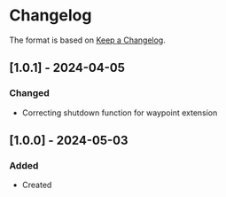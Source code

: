 # Changelog
The format is based on [Keep a Changelog](https://keepachangelog.com/en/1.0.0/).

## [1.0.1] - 2024-04-05
### Changed
- Correcting shutdown function for waypoint extension

## [1.0.0] - 2024-05-03
### Added
- Created
